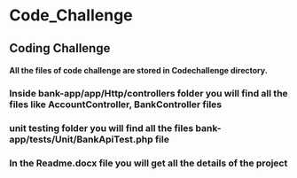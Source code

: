 # Code_Challenge
## Coding Challenge
#### All the files of code challenge are stored in Codechallenge directory.

###  Inside bank-app/app/Http/controllers folder you will find all the files like AccountController, BankController files
### unit testing folder you will find all the files  bank-app/tests/Unit/BankApiTest.php file
### In the Readme.docx file you will get all the details of the project
 
